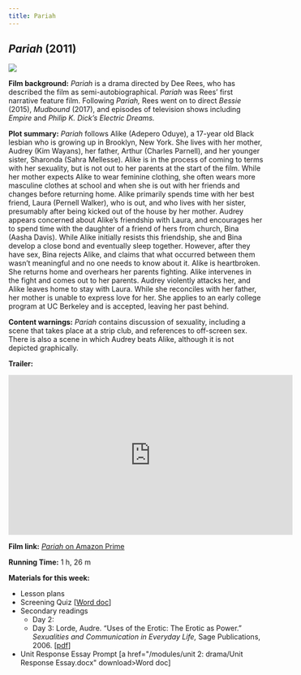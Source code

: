 ```yaml
---
title: Pariah
---
```

## *Pariah* (2011)

<a href="https://m.media-amazon.com/images/M/MV5BMTM1MTQyNTY3NV5BMl5BanBnXkFtZTcwODk0ODk2Ng@@._V1_.jpg">
<img src="https://m.media-amazon.com/images/M/MV5BMTM1MTQyNTY3NV5BMl5BanBnXkFtZTcwODk0ODk2Ng@@._V1_.jpg" class="poster">
</a>

**Film background:** *Pariah* is a drama directed by Dee Rees, who has described the film as semi-autobiographical. *Pariah* was Rees’ first narrative feature film. Following *Pariah,* Rees went on to direct *Bessie* (2015), *Mudbound* (2017), and episodes of television shows including *Empire* and *Philip K. Dick’s Electric Dreams.*

**Plot summary:** *Pariah* follows Alike (Adepero Oduye), a 17-year old Black lesbian who is growing up in Brooklyn, New York. She lives with her mother, Audrey (Kim Wayans), her father, Arthur (Charles Parnell), and her younger sister, Sharonda (Sahra Mellesse). Alike is in the process of coming to terms with her sexuality, but is not out to her parents at the start of the film. While her mother expects Alike to wear feminine clothing, she often wears more masculine clothes at school and when she is out with her friends and changes before returning home. Alike primarily spends time with her best friend, Laura (Pernell Walker), who is out, and who lives with her sister, presumably after being kicked out of the house by her mother. Audrey appears concerned about Alike’s friendship with Laura, and encourages her to spend time with the daughter of a friend of hers from church, Bina (Aasha Davis). While Alike initially resists this friendship, she and Bina develop a close bond and eventually sleep together. However, after they have sex, Bina rejects Alike, and claims that what occurred between them wasn’t meaningful and no one needs to know about it. Alike is heartbroken. She returns home and overhears her parents fighting. Alike intervenes in the fight and comes out to her parents. Audrey violently attacks her, and Alike leaves home to stay with Laura. While she reconciles with her father, her mother is unable to express love for her. She applies to an early college program at UC Berkeley and is accepted, leaving her past behind.

**Content warnings:** *Pariah* contains discussion of sexuality, including a scene that takes place at a strip club, and references to off-screen sex. There is also a scene in which Audrey beats Alike, although it is not depicted graphically.

**Trailer:**
<div class="video-container">
<iframe width="560" height="315" src="https://www.youtube.com/embed/rbBiTlGhrPY" frameborder="0" allow="accelerometer; autoplay; clipboard-write; encrypted-media; gyroscope; picture-in-picture" allowfullscreen></iframe>
</div>

**Film link:** [*Pariah* on Amazon Prime](https://www.amazon.com/Pariah-Adepero-Oduye/dp/B007RNXXSE)

**Running Time:** 1 h, 26 m

**Materials for this week:**
* Lesson plans
* Screening Quiz [<a href="/modules/unit 2: drama/Pariah  Quiz.docx"  download>Word doc</a>]
* Secondary readings
    * Day 2:
    * Day 3: Lorde, Audre. “Uses of the Erotic: The Erotic as Power.” *Sexualities and Communication in Everyday Life,* Sage Publications, 2006. [<a href="/modules/unit 2: drama/The Uses of the Erotic.pdf" download>pdf</a>]
* Unit Response Essay Prompt [a href="/modules/unit 2: drama/Unit Response Essay.docx" download>Word doc</a>]

